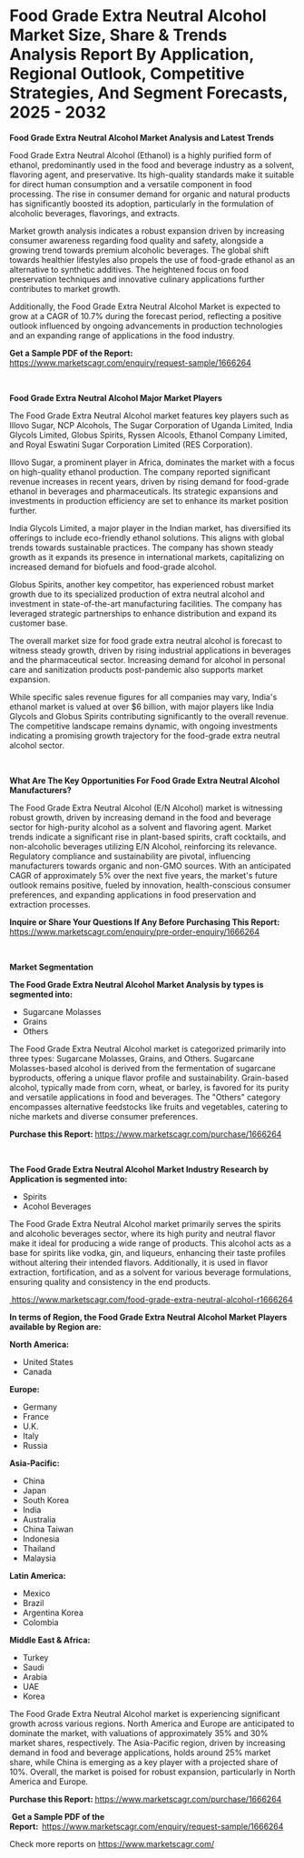 <p><h1>Food Grade Extra Neutral Alcohol Market Size, Share & Trends Analysis Report By Application, Regional Outlook, Competitive Strategies, And Segment Forecasts, 2025 - 2032</h1></p><p><strong>Food Grade Extra Neutral Alcohol Market Analysis and Latest Trends</strong></p>
<p><p>Food Grade Extra Neutral Alcohol (Ethanol) is a highly purified form of ethanol, predominantly used in the food and beverage industry as a solvent, flavoring agent, and preservative. Its high-quality standards make it suitable for direct human consumption and a versatile component in food processing. The rise in consumer demand for organic and natural products has significantly boosted its adoption, particularly in the formulation of alcoholic beverages, flavorings, and extracts. </p><p>Market growth analysis indicates a robust expansion driven by increasing consumer awareness regarding food quality and safety, alongside a growing trend towards premium alcoholic beverages. The global shift towards healthier lifestyles also propels the use of food-grade ethanol as an alternative to synthetic additives. The heightened focus on food preservation techniques and innovative culinary applications further contributes to market growth. </p><p>Additionally, the Food Grade Extra Neutral Alcohol Market is expected to grow at a CAGR of 10.7% during the forecast period, reflecting a positive outlook influenced by ongoing advancements in production technologies and an expanding range of applications in the food industry.</p></p>
<p><strong>Get a Sample PDF of the Report:&nbsp;</strong> <a href="https://www.marketscagr.com/enquiry/request-sample/1666264?utm_campaign=1126&utm_medium=2&utm_source=Github&utm_content=ia&utm_term=02022025&utm_id=food-grade-extra-neutral-alcohol">https://www.marketscagr.com/enquiry/request-sample/1666264</a></p>
<p>&nbsp;</p>
<p><strong>Food Grade Extra Neutral Alcohol Major Market Players</strong></p>
<p><p>The Food Grade Extra Neutral Alcohol market features key players such as Illovo Sugar, NCP Alcohols, The Sugar Corporation of Uganda Limited, India Glycols Limited, Globus Spirits, Ryssen Alcools, Ethanol Company Limited, and Royal Eswatini Sugar Corporation Limited (RES Corporation). </p><p>Illovo Sugar, a prominent player in Africa, dominates the market with a focus on high-quality ethanol production. The company reported significant revenue increases in recent years, driven by rising demand for food-grade ethanol in beverages and pharmaceuticals. Its strategic expansions and investments in production efficiency are set to enhance its market position further.</p><p>India Glycols Limited, a major player in the Indian market, has diversified its offerings to include eco-friendly ethanol solutions. This aligns with global trends towards sustainable practices. The company has shown steady growth as it expands its presence in international markets, capitalizing on increased demand for biofuels and food-grade alcohol.</p><p>Globus Spirits, another key competitor, has experienced robust market growth due to its specialized production of extra neutral alcohol and investment in state-of-the-art manufacturing facilities. The company has leveraged strategic partnerships to enhance distribution and expand its customer base.</p><p>The overall market size for food grade extra neutral alcohol is forecast to witness steady growth, driven by rising industrial applications in beverages and the pharmaceutical sector. Increasing demand for alcohol in personal care and sanitization products post-pandemic also supports market expansion.</p><p>While specific sales revenue figures for all companies may vary, India's ethanol market is valued at over $6 billion, with major players like India Glycols and Globus Spirits contributing significantly to the overall revenue. The competitive landscape remains dynamic, with ongoing investments indicating a promising growth trajectory for the food-grade extra neutral alcohol sector.</p></p>
<p>&nbsp;</p>
<p><strong>What Are The Key Opportunities For Food Grade Extra Neutral Alcohol Manufacturers?</strong></p>
<p><p>The Food Grade Extra Neutral Alcohol (E/N Alcohol) market is witnessing robust growth, driven by increasing demand in the food and beverage sector for high-purity alcohol as a solvent and flavoring agent. Market trends indicate a significant rise in plant-based spirits, craft cocktails, and non-alcoholic beverages utilizing E/N Alcohol, reinforcing its relevance. Regulatory compliance and sustainability are pivotal, influencing manufacturers towards organic and non-GMO sources. With an anticipated CAGR of approximately 5% over the next five years, the market's future outlook remains positive, fueled by innovation, health-conscious consumer preferences, and expanding applications in food preservation and extraction processes.</p></p>
<p><strong>Inquire or Share Your Questions If Any Before Purchasing This Report:</strong> <a href="https://www.marketscagr.com/enquiry/pre-order-enquiry/1666264?utm_campaign=1126&utm_medium=2&utm_source=Github&utm_content=ia&utm_term=02022025&utm_id=food-grade-extra-neutral-alcohol">https://www.marketscagr.com/enquiry/pre-order-enquiry/1666264</a></p>
<p>&nbsp;</p>
<p><strong>Market Segmentation</strong></p>
<p><strong>The Food Grade Extra Neutral Alcohol Market Analysis by types is segmented into:</strong></p>
<p><ul><li>Sugarcane Molasses</li><li>Grains</li><li>Others</li></ul></p>
<p><p>The Food Grade Extra Neutral Alcohol market is categorized primarily into three types: Sugarcane Molasses, Grains, and Others. Sugarcane Molasses-based alcohol is derived from the fermentation of sugarcane byproducts, offering a unique flavor profile and sustainability. Grain-based alcohol, typically made from corn, wheat, or barley, is favored for its purity and versatile applications in food and beverages. The "Others" category encompasses alternative feedstocks like fruits and vegetables, catering to niche markets and diverse consumer preferences.</p></p>
<p><strong>Purchase this Report:&nbsp;</strong><a href="https://www.marketscagr.com/purchase/1666264?utm_campaign=1126&utm_medium=2&utm_source=Github&utm_content=ia&utm_term=02022025&utm_id=food-grade-extra-neutral-alcohol">https://www.marketscagr.com/purchase/1666264</a></p>
<p>&nbsp;</p>
<p><strong>The Food Grade Extra Neutral Alcohol Market Industry Research by Application is segmented into:</strong></p>
<p><ul><li>Spirits</li><li>Acohol Beverages</li></ul></p>
<p><p>The Food Grade Extra Neutral Alcohol market primarily serves the spirits and alcoholic beverages sector, where its high purity and neutral flavor make it ideal for producing a wide range of products. This alcohol acts as a base for spirits like vodka, gin, and liqueurs, enhancing their taste profiles without altering their intended flavors. Additionally, it is used in flavor extraction, fortification, and as a solvent for various beverage formulations, ensuring quality and consistency in the end products.</p></p>
<p><a href="https://www.marketscagr.com/food-grade-extra-neutral-alcohol-r1666264?utm_campaign=1126&utm_medium=2&utm_source=Github&utm_content=ia&utm_term=02022025&utm_id=food-grade-extra-neutral-alcohol">&nbsp;https://www.marketscagr.com/food-grade-extra-neutral-alcohol-r1666264</a></p>
<p><strong>In terms of Region, the Food Grade Extra Neutral Alcohol Market Players available by Region are:</strong></p>
<p>
    <p> <strong> North America: </strong>
        <ul>
            <li>United States</li>
            <li>Canada</li>
        </ul>
        </p> 
    <p> <strong> Europe: </strong>
        <ul>
            <li>Germany</li>
            <li>France</li>
            <li>U.K.</li>
            <li>Italy</li>
            <li>Russia</li>
        </ul>
        </p> 
    <p> <strong> Asia-Pacific: </strong>
        <ul>
            <li>China</li>
            <li>Japan</li>
            <li>South Korea</li>
            <li>India</li>
            <li>Australia</li>
            <li>China Taiwan</li>
            <li>Indonesia</li>
            <li>Thailand</li>
            <li>Malaysia</li>
        </ul>
        </p> 
    <p> <strong> Latin America: </strong>
        <ul>
            <li>Mexico</li>
            <li>Brazil</li>
            <li>Argentina Korea</li>
            <li>Colombia</li>
        </ul>
        </p> 
    <p> <strong> Middle East & Africa: </strong>
        <ul>
            <li>Turkey</li>
            <li>Saudi</li>
            <li>Arabia</li>
            <li>UAE</li>
            <li>Korea</li>
        </ul>
    </p>
    </p>
<p><p>The Food Grade Extra Neutral Alcohol market is experiencing significant growth across various regions. North America and Europe are anticipated to dominate the market, with valuations of approximately 35% and 30% market shares, respectively. The Asia-Pacific region, driven by increasing demand in food and beverage applications, holds around 25% market share, while China is emerging as a key player with a projected share of 10%. Overall, the market is poised for robust expansion, particularly in North America and Europe.</p></p>
<p><strong>Purchase this Report: </strong><a href="https://www.marketscagr.com/purchase/1666264?utm_campaign=1126&utm_medium=2&utm_source=Github&utm_content=ia&utm_term=02022025&utm_id=food-grade-extra-neutral-alcohol">https://www.marketscagr.com/purchase/1666264</a></p>
<p>&nbsp;<strong>Get a Sample PDF of the Report:&nbsp;&nbsp;</strong><a href="https://www.marketscagr.com/enquiry/request-sample/1666264?utm_campaign=1126&utm_medium=2&utm_source=Github&utm_content=ia&utm_term=02022025&utm_id=food-grade-extra-neutral-alcohol">https://www.marketscagr.com/enquiry/request-sample/1666264</a></p>
<p><strong></strong></p>
<p>Check more reports on <a href="https://www.marketscagr.com/?utm_campaign=1126&utm_medium=2&utm_source=Github&utm_content=ia&utm_term=02022025&utm_id=food-grade-extra-neutral-alcohol">https://www.marketscagr.com/</a></p>